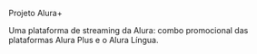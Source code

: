 Projeto Alura+

Uma plataforma de streaming da Alura: combo promocional das plataformas Alura Plus e o Alura Língua.

